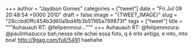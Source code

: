 
+++
author = "Jaydson Gomes"
categories = ["tweet"]
date = "Fri Jul 09 20:48:54 +0000 2010"
draft = false
image = "{TWEET_IMAGE}"
slug = "28ccbd0ffc454b3d60a1bd4fb3b51165a799873f"
tags = ["tweet"]
title = """Auhauauh RT: @felipenmour..."""
+++
Auhauauh RT: @felipenmoura: @paulinhazucco bah,nesse site achei essa foto, q é mto antiga, e mto, mto boa! http://9gag.com/full/5491 haehahe
